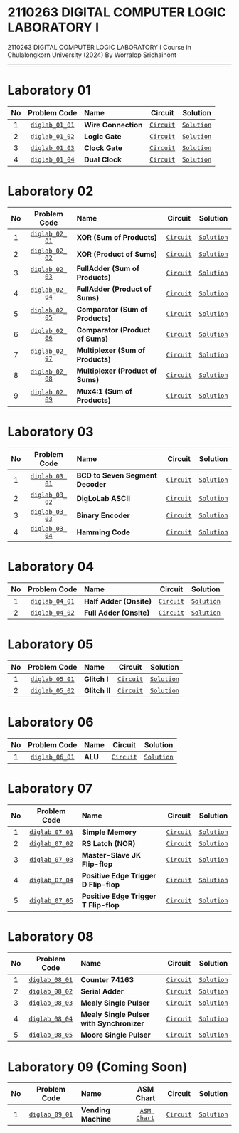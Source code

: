 # 2110263 DIGITAL COMPUTER LOGIC LABORATORY I
2110263 DIGITAL COMPUTER LOGIC LABORATORY I Course in Chulalongkorn University (2024) By Worralop Srichainont

---

# Laboratory 01
| No | Problem Code | Name | Circuit | Solution |
| :---: | :---: | :--- | :---: | :---: |
| 1 | [`diglab_​01_​01`](https://drive.google.com/file/d/1Gn-hov5iGPHokrjBNkY5xGgCXVn0SdoW/view?usp=drive_link) | **Wire Connection** | [`Circuit`](https://github.com/reisenx/2110263-DIG-LOGIC-LAB-I/blob/main/Lab%2001/diglab_01_01/diglab_01_01.dig) | [`Solution`](https://github.com/reisenx/2110263-DIG-LOGIC-LAB-I/blob/main/Lab%2001/diglab_01_01/diglab_01_01_sol.md) |
| 2 | [`diglab_​01_​02`](https://drive.google.com/file/d/1ECKTJ3_2rWUxxlB6zigvz5GRagNEbqDO/view?usp=drive_link) | **Logic Gate** | [`Circuit`](https://github.com/reisenx/2110263-DIG-LOGIC-LAB-I/blob/main/Lab%2001/diglab_01_02/diglab_01_02.dig) | [`Solution`](https://github.com/reisenx/2110263-DIG-LOGIC-LAB-I/blob/main/Lab%2001/diglab_01_02/diglab_01_02_sol.md) |
| 3 | [`diglab_​01_​03`](https://drive.google.com/file/d/10cgeXQqJvZJO_8lcn8iLhOKXUANPU1IW/view?usp=drive_link) | **Clock Gate** | [`Circuit`](https://github.com/reisenx/2110263-DIG-LOGIC-LAB-I/blob/main/Lab%2001/diglab_01_03/diglab_01_03.dig) | [`Solution`](https://github.com/reisenx/2110263-DIG-LOGIC-LAB-I/blob/main/Lab%2001/diglab_01_03/diglab_01_03_sol.md) |
| 4 | [`diglab_​01_​04`](https://drive.google.com/file/d/1udbvVFgOMJW1BoB1krBcbFyXEP_90eTK/view?usp=drive_link) | **Dual Clock** | [`Circuit`](https://github.com/reisenx/2110263-DIG-LOGIC-LAB-I/blob/main/Lab%2001/diglab_01_04/diglab_01_04.dig) | [`Solution`](https://github.com/reisenx/2110263-DIG-LOGIC-LAB-I/blob/main/Lab%2001/diglab_01_04/diglab_01_04_sol.md) |

# Laboratory 02
| No | Problem Code | Name | Circuit | Solution |
| :---: | :---: | :--- | :---: | :---: |
| 1 | [`diglab_​02_​01`](https://drive.google.com/file/d/1X58ZSczfBssWzQGDQZVs-rJgAqAgLOG5/view?usp=drive_link) | **XOR (Sum of Products)** | [`Circuit`](https://github.com/reisenx/2110263-DIG-LOGIC-LAB-I/blob/main/Lab%2002/diglab_02_01/diglab_02_01.dig) | [`Solution`](https://github.com/reisenx/2110263-DIG-LOGIC-LAB-I/blob/main/Lab%2002/diglab_02_01/diglab_02_01_sol.md) |
| 2 | [`diglab_​02_​02`](https://drive.google.com/file/d/12nkSeHxiNem1i3mO-BABmvpC8ueVb1ZY/view?usp=drive_link) | **XOR (Product of Sums)** | [`Circuit`](https://github.com/reisenx/2110263-DIG-LOGIC-LAB-I/blob/main/Lab%2002/diglab_02_02/diglab_02_02.dig) | [`Solution`](https://github.com/reisenx/2110263-DIG-LOGIC-LAB-I/blob/main/Lab%2002/diglab_02_02/diglab_02_02_sol.md) |
| 3 | [`diglab_​02_​03`](https://drive.google.com/file/d/1W0zyqn9E_a2-WQ19l-L3xpcZyvcE8bzV/view?usp=drive_link) | **FullAdder (Sum of Products)** | [`Circuit`](https://github.com/reisenx/2110263-DIG-LOGIC-LAB-I/blob/main/Lab%2002/diglab_02_03/diglab_02_03.dig) | [`Solution`](https://github.com/reisenx/2110263-DIG-LOGIC-LAB-I/blob/main/Lab%2002/diglab_02_03/diglab_02_03_sol.md) |
| 4 | [`diglab_​02_​04`](https://drive.google.com/file/d/16HCbbrqRba3GJ2d0AD0ZKvdQQFeRKjz1/view?usp=drive_link) | **FullAdder (Product of Sums)** | [`Circuit`](https://github.com/reisenx/2110263-DIG-LOGIC-LAB-I/blob/main/Lab%2002/diglab_02_04/diglab_02_04.dig) | [`Solution`](https://github.com/reisenx/2110263-DIG-LOGIC-LAB-I/blob/main/Lab%2002/diglab_02_04/diglab_02_04_sol.md) |
| 5 | [`diglab_​02_​05`](https://drive.google.com/file/d/1Sne5lBG-NsupPsBlxRyze35h4b-5ZpJw/view?usp=drive_link) | **Comparator (Sum of Products)** | [`Circuit`](https://github.com/reisenx/2110263-DIG-LOGIC-LAB-I/blob/main/Lab%2002/diglab_02_05/diglab_02_05.dig) | [`Solution`](https://github.com/reisenx/2110263-DIG-LOGIC-LAB-I/blob/main/Lab%2002/diglab_02_05/diglab_02_05_sol.md) |
| 6 | [`diglab_​02_​06`](https://drive.google.com/file/d/1fzbXE230PaqTj0PeoZD5sVsxrSNBx3O4/view?usp=drive_link) | **Comparator (Product of Sums)** | [`Circuit`](https://github.com/reisenx/2110263-DIG-LOGIC-LAB-I/blob/main/Lab%2002/diglab_02_06/diglab_02_06.dig) | [`Solution`](https://github.com/reisenx/2110263-DIG-LOGIC-LAB-I/blob/main/Lab%2002/diglab_02_06/diglab_02_06_sol.md) |
| 7 | [`diglab_​02_​07`](https://drive.google.com/file/d/1hbqErgX2DjF8mVMXwD9yQRe7qE2FMo8i/view?usp=drive_link) | **Multiplexer (Sum of Products)** | [`Circuit`](https://github.com/reisenx/2110263-DIG-LOGIC-LAB-I/blob/main/Lab%2002/diglab_02_07/diglab_02_07.dig) | [`Solution`](https://github.com/reisenx/2110263-DIG-LOGIC-LAB-I/blob/main/Lab%2002/diglab_02_07/diglab_02_07_sol.md) |
| 8 | [`diglab_​02_​08`](https://drive.google.com/file/d/1cgN1CoPt-9dDRTEL3GCghg49iHBdRUZr/view?usp=drive_link) | **Multiplexer (Product of Sums)** | [`Circuit`](https://github.com/reisenx/2110263-DIG-LOGIC-LAB-I/blob/main/Lab%2002/diglab_02_08/diglab_02_08.dig) | [`Solution`](https://github.com/reisenx/2110263-DIG-LOGIC-LAB-I/blob/main/Lab%2002/diglab_02_08/diglab_02_08_sol.md) |
| 9 | [`diglab_​02_​09`](https://drive.google.com/file/d/1ngDn0xtNYtUdcPsC_CHHoyIEIOocsJhk/view?usp=drive_link) | **Mux4:1 (Sum of Products)** | [`Circuit`](https://github.com/reisenx/2110263-DIG-LOGIC-LAB-I/blob/main/Lab%2002/diglab_02_09/diglab_02_09.dig) | [`Solution`](https://github.com/reisenx/2110263-DIG-LOGIC-LAB-I/blob/main/Lab%2002/diglab_02_09/diglab_02_09_sol.md) |

# Laboratory 03
| No | Problem Code | Name | Circuit | Solution |
| :---: | :---: | :--- | :---: | :---: |
| 1 | [`diglab_​03_​01`](https://drive.google.com/file/d/1RNgGcbrlr_2TEe9lUSFqrZRoutLsefec/view?usp=drive_link) | **BCD to Seven Segment Decoder** | [`Circuit`](https://github.com/reisenx/2110263-DIG-LOGIC-LAB-I/blob/main/Lab%2003/diglab_03_01/diglab_03_01.dig) | [`Solution`](https://github.com/reisenx/2110263-DIG-LOGIC-LAB-I/blob/main/Lab%2003/diglab_03_01/diglab_03_01_sol.md) |
| 2 | [`diglab_​03_​02`](https://drive.google.com/file/d/1BbsC5Ryw0RFujVEcTSQpyouxt5kUDM7x/view?usp=drive_link) | **DigLoLab ASCII** | [`Circuit`](https://github.com/reisenx/2110263-DIG-LOGIC-LAB-I/blob/main/Lab%2003/diglab_03_02/diglab_03_02.dig) | [`Solution`](https://github.com/reisenx/2110263-DIG-LOGIC-LAB-I/blob/main/Lab%2003/diglab_03_02/diglab_03_02_sol.md) |
| 3 | [`diglab_​03_​03`](https://drive.google.com/file/d/1PdtybBFUd54dPD3jE8pDVD9fWMSMbsdZ/view?usp=drive_link) | **Binary Encoder** | [`Circuit`](https://github.com/reisenx/2110263-DIG-LOGIC-LAB-I/blob/main/Lab%2003/diglab_03_03/diglab_03_03.dig) | [`Solution`](https://github.com/reisenx/2110263-DIG-LOGIC-LAB-I/blob/main/Lab%2003/diglab_03_03/diglab_03_03_sol.md) |
| 4 | [`diglab_​03_​04`](https://drive.google.com/file/d/1KsU_OyQdPX_kcYIvL20WfOx6rToq5-o-/view?usp=drive_link) | **Hamming Code** | [`Circuit`](https://github.com/reisenx/2110263-DIG-LOGIC-LAB-I/blob/main/Lab%2003/diglab_03_04/diglab_03_04.dig) | [`Solution`](https://github.com/reisenx/2110263-DIG-LOGIC-LAB-I/blob/main/Lab%2003/diglab_03_04/diglab_03_04_sol.md) |

# Laboratory 04
| No | Problem Code | Name | Circuit | Solution |
| :---: | :---: | :--- | :---: | :---: |
| 1 | [`diglab_04_01`](https://drive.google.com/file/d/1cWwg5P7O8KAnXi60t8aw2gi7A2KyzH53/view?usp=drive_link) | **Half Adder (Onsite)** | [`Circuit`](https://github.com/reisenx/2110263-DIG-LOGIC-LAB-I/blob/main/Lab%2004/diglab_04_01/Half_Adder_7400.dig) | [`Solution`](https://github.com/reisenx/2110263-DIG-LOGIC-LAB-I/blob/main/Lab%2004/diglab_04_01/diglab_04_01_sol.md) |
| 2 | [`diglab_04_02`](https://drive.google.com/file/d/1cWwg5P7O8KAnXi60t8aw2gi7A2KyzH53/view?usp=drive_link) | **Full Adder (Onsite)** | [`Circuit`](https://github.com/reisenx/2110263-DIG-LOGIC-LAB-I/blob/main/Lab%2004/diglab_04_02/Full_Adder_7400.dig) | [`Solution`](https://github.com/reisenx/2110263-DIG-LOGIC-LAB-I/blob/main/Lab%2004/diglab_04_02/diglab_04_02_sol.md) |

# Laboratory 05
| No | Problem Code | Name | Circuit | Solution |
| :---: | :---: | :--- | :---: | :---: |
| 1 | [`diglab_05_01`](https://drive.google.com/file/d/1-pgU_dNTRe6GDTKPcwK-nZ2icEwXbQET/view?usp=drive_link) | **Glitch I** | [`Circuit`](https://github.com/reisenx/2110263-DIG-LOGIC-LAB-I/blob/main/Lab%2005/diglab_05_01/diglab_05_01.dig) | [`Solution`](https://github.com/reisenx/2110263-DIG-LOGIC-LAB-I/blob/main/Lab%2005/diglab_05_01/diglab_05_01_sol.md) |
| 2 | [`diglab_05_02`](https://drive.google.com/file/d/1rwpKxKqkvpPQrHwt-uyCA7oQgyZU3fYO/view?usp=drive_link) | **Glitch II** | [`Circuit`](https://github.com/reisenx/2110263-DIG-LOGIC-LAB-I/blob/main/Lab%2005/diglab_05_02/diglab_05_02.dig) | [`Solution`](https://github.com/reisenx/2110263-DIG-LOGIC-LAB-I/blob/main/Lab%2005/diglab_05_02/diglab_05_02_sol.md) |

# Laboratory 06
| No | Problem Code | Name | Circuit | Solution |
| :---: | :---: | :--- | :---: | :---: |
| 1 | [`diglab_06_01`](https://drive.google.com/file/d/1wdO0rKlXc6ZgF-pjNcouAHFiz2i_ggcQ/view?usp=drive_link) | **ALU** | [`Circuit`](https://github.com/reisenx/2110263-DIG-LOGIC-LAB-I/blob/main/Lab%2006/diglab_06_01/diglab_06_01.dig) | [`Solution`](https://github.com/reisenx/2110263-DIG-LOGIC-LAB-I/blob/main/Lab%2006/diglab_06_01/diglab_06_01_sol.md) |

# Laboratory 07
| No | Problem Code | Name | Circuit | Solution |
| :---: | :---: | :--- | :---: | :---: |
| 1 | [`diglab_07_01`](https://drive.google.com/file/d/1NrgipxT8azCAr3fIpAGgJQ7WSB5bVbyB/view?usp=drive_link) | **Simple Memory** | [`Circuit`](https://github.com/reisenx/2110263-DIG-LOGIC-LAB-I/blob/main/Lab%2007/diglab_07_01/diglab_07_01.dig) | [`Solution`](https://github.com/reisenx/2110263-DIG-LOGIC-LAB-I/blob/main/Lab%2007/diglab_07_01/diglab_07_01_sol.md) |
| 2 | [`diglab_07_02`](https://drive.google.com/file/d/1cgVfOFPNx1t4308w4uD0ok9ajf8SxC4S/view?usp=drive_link) | **RS Latch (NOR)** | [`Circuit`](https://github.com/reisenx/2110263-DIG-LOGIC-LAB-I/blob/main/Lab%2007/diglab_07_02/diglab_07_02.dig) | [`Solution`](https://github.com/reisenx/2110263-DIG-LOGIC-LAB-I/blob/main/Lab%2007/diglab_07_02/diglab_07_02_sol.md) |
| 3 | [`diglab_07_03`](https://drive.google.com/file/d/1Vu4y7l2ZnqPItOq-FGoYFCJG_-sVJYZJ/view?usp=drive_link) | **Master-Slave JK Flip-flop** | [`Circuit`](https://github.com/reisenx/2110263-DIG-LOGIC-LAB-I/blob/main/Lab%2007/diglab_07_03/diglab_07_03.dig) | [`Solution`](https://github.com/reisenx/2110263-DIG-LOGIC-LAB-I/blob/main/Lab%2007/diglab_07_03/diglab_07_03_sol.md) |
| 4 | [`diglab_07_04`](https://drive.google.com/file/d/1fX9sh0kI4kq14EfsHhKPfV-efYWBSNvt/view?usp=drive_link) | **Positive Edge Trigger D Flip-flop** | [`Circuit`](https://github.com/reisenx/2110263-DIG-LOGIC-LAB-I/blob/main/Lab%2007/diglab_07_04/diglab_07_04.dig) | [`Solution`](https://github.com/reisenx/2110263-DIG-LOGIC-LAB-I/blob/main/Lab%2007/diglab_07_04/diglab_07_04_sol.md) |
| 5 | [`diglab_07_05`](https://drive.google.com/file/d/1YXfXM0vEzCiRPlkg4yF5HIltvlN77-V3/view?usp=drive_link) | **Positive Edge Trigger T Flip-flop** | [`Circuit`](https://github.com/reisenx/2110263-DIG-LOGIC-LAB-I/blob/main/Lab%2007/diglab_07_05/diglab_07_05.dig) | [`Solution`](https://github.com/reisenx/2110263-DIG-LOGIC-LAB-I/blob/main/Lab%2007/diglab_07_05/diglab_07_05_sol.md) |

# Laboratory 08
| No | Problem Code | Name | Circuit | Solution |
| :---: | :---: | :--- | :---: | :---: |
| 1 | [`diglab_08_01`](https://drive.google.com/file/d/1-Htl6e35KW_D3sOeCGtP83ouiJdpTkGr/view?usp=drive_link) | **Counter 74163** | [`Circuit`](https://github.com/reisenx/2110263-DIG-LOGIC-LAB-I/blob/main/Lab%2008/diglab_08_01/diglab_08_01.dig) | [`Solution`](https://github.com/reisenx/2110263-DIG-LOGIC-LAB-I/blob/main/Lab%2008/diglab_08_01/diglab_08_01_sol.md) |
| 2 | [`diglab_08_02`](https://drive.google.com/file/d/1lYRzRPoFt2EDzB2NOLTPXLn_0udDn-V9/view?usp=drive_link) | **Serial Adder** | [`Circuit`](https://github.com/reisenx/2110263-DIG-LOGIC-LAB-I/blob/main/Lab%2008/diglab_08_02/diglab_08_02.dig) | [`Solution`](https://github.com/reisenx/2110263-DIG-LOGIC-LAB-I/blob/main/Lab%2008/diglab_08_02/diglab_08_02_sol.md) |
| 3 | [`diglab_08_03`](https://drive.google.com/file/d/1fxxtJ6EBOt1pud1IWCopFBBKMG1IgAq4/view?usp=drive_link) | **Mealy Single Pulser** | [`Circuit`](https://github.com/reisenx/2110263-DIG-LOGIC-LAB-I/blob/main/Lab%2008/diglab_08_03/diglab_08_03.dig) | [`Solution`](https://github.com/reisenx/2110263-DIG-LOGIC-LAB-I/blob/main/Lab%2008/diglab_08_03/diglab_08_03_sol.md) |
| 4 | [`diglab_08_04`](https://drive.google.com/file/d/18AVGglHz6wFCLuAc27jLK6epjX_P1rHt/view?usp=drive_link) | **Mealy Single Pulser with Synchronizer** | [`Circuit`](https://github.com/reisenx/2110263-DIG-LOGIC-LAB-I/blob/main/Lab%2008/diglab_08_04/diglab_08_04.dig) | [`Solution`](https://github.com/reisenx/2110263-DIG-LOGIC-LAB-I/blob/main/Lab%2008/diglab_08_04/diglab_08_04_sol.md) |
| 5 | [`diglab_08_05`](https://drive.google.com/file/d/1Xt7Xsm7_B7kqhWxjrkc16WKNJ4SE_HX7/view?usp=drive_link) | **Moore Single Pulser** | [`Circuit`](https://github.com/reisenx/2110263-DIG-LOGIC-LAB-I/blob/main/Lab%2008/diglab_08_05/diglab_08_05.dig) | [`Solution`](https://github.com/reisenx/2110263-DIG-LOGIC-LAB-I/blob/main/Lab%2008/diglab_08_05/diglab_08_05_sol.md) |

# Laboratory 09 (Coming Soon)
| No | Problem Code | Name | ASM Chart | Circuit | Solution |
| :---: | :---: | :--- | :---: | :---: | :---: |
| 1 | [`diglab_09_01`](https://drive.google.com/file/d/1Zv6qg3zZf3TM6NTLDjqChGZf-FNSM2Nr/view?usp=drive_link) | **Vending Machine** | [`ASM Chart`]() | [`Circuit`]() | [`Solution`]() |
